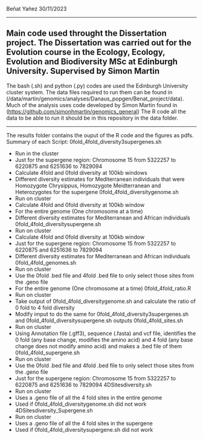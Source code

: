 Beñat Yañez
30/11/2023

------------------------------------------------------------------------

Main code used throught the Dissertation project.
The Dissertation was carried out for the Evolution course in the Ecology, Ecology, Evolution and Biodiversity MSc
at Edinburgh University.
Supervised by Simon Martin
------------------------------------------------------------------------

The bash (.sh) and python (.py) codes are used the Edinburgh University cluster system. 
The data files required to run them can be found in (/data/martin/genomics/analyses/Danaus_popgen/Benat_project/data).
Much of the analysis uses code developed by Simon Martin found in (https://github.com/simonhmartin/genomics_general)
The R code all the data to be able to run it should be in this repository in the data folder.

------------------------------------------------------------------------

The results folder contains the ouput of the R code and the figures as pdfs.
Summary of each Script:
0fold_4fold_diversity3supergenes.sh
 - Run in the cluster
 - Just for the supergene region: Chromosome 15 from 5322257 to 6220875 and 6251636 to 7829094
 - Calculate 4fold and 0fold diversity at 100kb windows
 - Different diversity estimates for Mediterranean individuals that were Homozygote Chrysippus, Homozygote Meidterranean and Heterozygotes for the supergene
0fold_4fold_diversitygenome.sh
 - Run on cluster
 - Calculate 4fold and 0fold diversity at 100kb window
 - For the entire genome (One chromosome at a time)
 - Different diversity estimates for Mediterranean and African individuals
0fold_4fold_diversitysupergene.sh
 - Run on cluster
 - Calculate 4fold and 0fold diversity at 100kb window
 - Just for the supergene region: Chromosome 15 from 5322257 to 6220875 and 6251636 to 7829094
 - Different diversity estimates for Mediterranean and African individuals
0fold_4fold_genomes.sh
 - Run on cluster
 - Use the 0fold .bed file and 4fold .bed file to only select those sites from the .geno file
 - For the entire genome (One chromosome at a time)
0fold_4fold_ratio.R
 - Run on cluster
 - Take output of 0fold_4fold_diversitygenome.sh and calculate the ratio of 0 fold to 4 fold diversity
 - Modify imput to do the same for 0fold_4fold_diversity3supergenes.sh and 0fold_4fold_diversitysupergene.sh outputs
0fold_4fold_sites.sh
 - Run on cluster
 - Using Annotation file (.gff3), sequence (.fasta) and vcf file, identifies the 0 fold (any base change, modifies the amino acid) and 4 fold (any base change does not modify amino acid) and makes a .bed file of them
0fold_4fold_supergene.sh
 - Run on cluster
 - Use the 0fold .bed file and 4fold .bed file to only select those sites from the .geno file
 - Just for the supergene region: Chromosome 15 from 5322257 to 6220875 and 6251636 to 7829094
4DSitesdiversity.sh
 - Run on cluster
 - Uses a .geno file of all the 4 fold sites in the entire genome
 - Used if 0fold_4fold_diversitygenome.sh did not work
4DSitesdiversity_Supergene.sh
 - Run on cluster
 - Uses a .geno file of all the 4 fold sites in the supergene
 - Used if 0fold_4fold_diversitysupergene.sh did not work


